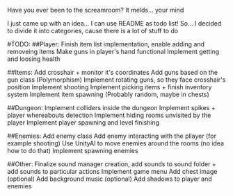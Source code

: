 Have you ever been to the screamroom? It melds... your mind

I just came up with an idea...
I can use README as todo list! So...
I decided to divide it into categories, cause there is a lot of stuff to do

#TODO:
##Player:
Finish item list implementation, enable adding and removeing items
Make guns in player's hand functional
Implement getting and loosing health

##Items:
Add crosshair + monitor it's coordinates
Add guns based on the gun class (Polymorphism)
Implement rotating guns, so they face crosshair's position
Implement shooting
Implement picking items + finish inventory system
Implement item spawning (Probably random, maybe in chests)

##Dungeon:
Implement colliders inside the dungeon
Implement spikes + player whereabouts detection
Implement hiding rooms unvisited by the player
Implement player spawning and level finishing

##Enemies:
Add enemy class
Add enemy interacting with the pllayer (for example shooting)
Use UnityAI to move enemies around the rooms (no idea how to do that)
Implement spawning enemies

##Other:
Finalize sound manager creation, add sounds to sound folder + add sounds to particular actions
Implement game menu
Add chest image (optional)
Add background music (optional)
Add shadows to player and enemies